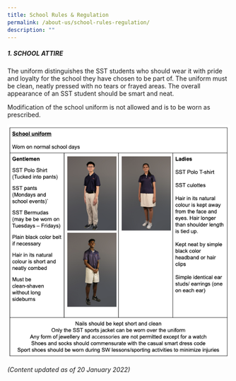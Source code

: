 ```yaml
---
title: School Rules & Regulation
permalink: /about-us/school-rules-regulation/
description: ""
---
```

##### 1. SCHOOL ATTIRE 

The uniform distinguishes the SST students who should wear it with pride and loyalty for the school they have chosen to be part of. The uniform must be clean, neatly pressed with no tears or frayed areas. The overall appearance of an SST student should be smart and neat.

Modification of the school uniform is not allowed and is to be worn as prescribed.

![](/images/school%20attire.png)








_(Content updated as of 20 January 2022)_